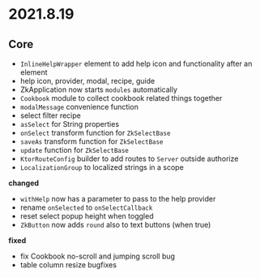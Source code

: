 # 2021.8.19

## Core

- `InlineHelpWrapper` element to add help icon and functionality after an element
- help icon, provider, modal, recipe, guide
- ZkApplication now starts `modules` automatically
- `Cookbook` module to collect cookbook related things together
- `modalMessage` convenience function
- select filter recipe
- `asSelect` for String properties
- `onSelect` transform function for `ZkSelectBase`
- `saveAs` transform function for `ZkSelectBase`
- `update` function for `ZkSelectBase`
- `KtorRouteConfig` builder to add routes to `Server` outside authorize
- `LocalizationGroup` to localized strings in a scope

**changed**

- `withHelp` now has a parameter to pass to the help provider
- rename `onSelected` to `onSelectCallback`
- reset select popup height when toggled
- `ZkButton` now adds `round` also to text buttons (when true)

**fixed**

- fix Cookbook no-scroll and jumping scroll bug
- table column resize bugfixes
